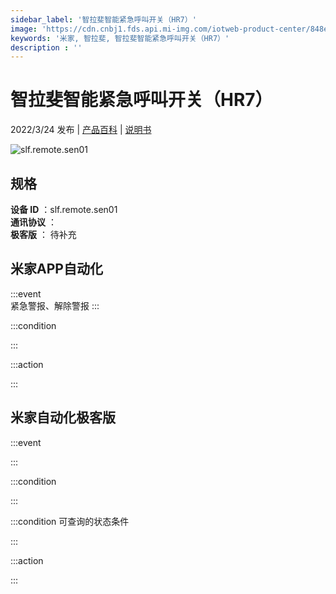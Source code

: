 ```yaml
---
sidebar_label: '智拉斐智能紧急呼叫开关（HR7）'
image: 'https://cdn.cnbj1.fds.api.mi-img.com/iotweb-product-center/848e441049d8779e218d61b674f1d8a6_1642417931469.png?GalaxyAccessKeyId=AKVGLQWBOVIRQ3XLEW&Expires=9223372036854775807&Signature=F9jlx/cajXaBv2ityBfnZ5mZCFA='
keywords: '米家, 智拉斐, 智拉斐智能紧急呼叫开关（HR7）'
description : ''
---
```

# 智拉斐智能紧急呼叫开关（HR7）

2022/3/24 发布 | [产品百科](https://home.mi.com/webapp/content/baike/product/index.html?model=slf.remote.sen01/) | [说明书](https://home.mi.com/views/introduction.html?model=slf.remote.sen01&region=cn)

![slf.remote.sen01](https://cdn.cnbj1.fds.api.mi-img.com/iotweb-product-center/848e441049d8779e218d61b674f1d8a6_1642417931469.png?GalaxyAccessKeyId=AKVGLQWBOVIRQ3XLEW&Expires=9223372036854775807&Signature=F9jlx/cajXaBv2ityBfnZ5mZCFA=)

## 规格  
> 
**设备 ID** ：slf.remote.sen01  
**通讯协议** ：  
**极客版**  ： 待补充 


## 米家APP自动化  

:::event  
紧急警报、解除警报
:::

:::condition  

:::

:::action   

:::

## 米家自动化极客版  

:::event  

:::

:::condition  

:::

:::condition 可查询的状态条件  

:::

:::action  

:::

        
